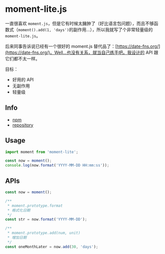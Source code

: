 # moment-lite.js

一直很喜欢 `moment.js`，但是它有时候太臃肿了（好比语言包问题），而且不够函数式（`moment().add(1, 'days')`的副作用...），所以我就写了个非常轻量级的 `moment-lite.js`。

后来同事告诉说已经有一个很好的 moment.js 替代品了：[https://date-fns.org/](https://date-fns.org/)。Well...也没有关系，就当自己练手吧。我设计的 API 跟它们都不太一样。

目标：

+ 好用的 API
+ 无副作用
+ 轻量级

## Info

+ [npm](https://www.npmjs.com/package/moment-lite)
+ [repository](https://github.com/zilong-thu/moment-lite.js)

## Usage

```javascript
import moment from 'moment-lite';

const now = moment();
console.log(now.format('YYYY-MM-DD HH:mm:ss'));
```

## APIs

```javascript
const now = moment();

/**
 * moment.prototype.format
 * 格式化日期
 */
const str = now.format('YYYY-MM-DD');

/**
 * moment.prototype.add(num, unit)
 * 增加日期
 */
const oneMonthLater = now.add(30, 'days');
```

